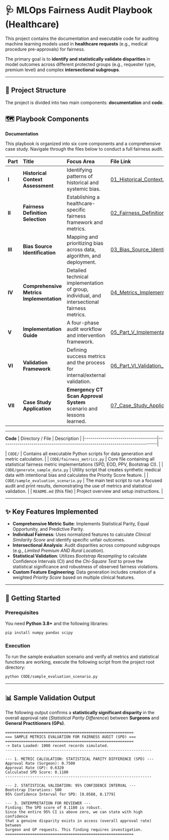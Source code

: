 # 🩺 MLOps Fairness Audit Playbook (Healthcare)

This project contains the documentation and executable code for auditing machine learning models used in **healthcare requests** (e.g., medical procedure pre-approvals) for fairness.  

The primary goal is to **identify and statistically validate disparities** in model outcomes across different protected groups (e.g., requester type, premium level) and complex **intersectional subgroups**.

---

## 💾 Project Structure

The project is divided into two main components: **documentation** and **code**.

## 🗺️ Playbook Components

**Documentation**

This playbook is organized into six core components and a comprehensive case study. Navigate through the files below to conduct a full fairness audit.


| Part | Title | Focus Area | File Link |
| :--- | :--- | :--- | :--- |
| **I** | **Historical Context Assessment** | Identifying patterns of historical and systemic bias. | [01_Historical_Context.md](./Playbook-Components/01_Historical_Context.md) |
| **II** | **Fairness Definition Selection** | Establishing a healthcare-specific fairness framework and metrics. | [02_Fairness_Definition.md](./Playbook-Components/02_Fairness_Definition.md) |
| **III** | **Bias Source Identification** | Mapping and prioritizing bias across data, algorithm, and deployment. | [03_Bias_Source_Identification.md](./Playbook-Components/03_Bias_Source_Identification.md) |
| **IV** | **Comprehensive Metrics Implementation** | Detailed technical implementation of group, individual, and intersectional fairness metrics. | [04_Metrics_Implementation.md](./Playbook-Components/04_Metrics_Implementation.md) |
| **V** | **Implementation Guide** | A four-phase audit workflow and intervention framework. | [05_Part_V_Implementation_Guide.md](./05_Part_V_Implementation_Guide.md) |
| **VI** | **Validation Framework** | Defining success metrics and the process for internal/external validation. | [06_Part_VI_Validation_Framework.md](./06_Part_VI_Validation_Framework.md) |
| **VII** | **Case Study Application** | **Emergency CT Scan Approval System** scenario and lessons learned. | [07_Case_Study_Application.md](./07_Case_Study_Application.md) |

---
**Code**
| Directory / File                   | Description                                                                 |
|------------------------------------|-----------------------------------------------------------------------------|

| `CODE/`                            | Contains all executable Python scripts for data generation and metric calculation. |
| `CODE/fairness_metrics.py`         | Core file containing all statistical fairness metric implementations (SPD, EOD, PPV, Bootstrap CI). |
| `CODE/generate_sample_data.py`     | Utility script that creates synthetic medical data with intentional bias and calculates the Priority Score feature. |
| `CODE/sample_evaluation_scenario.py` | The main test script to run a focused audit and print results, demonstrating the use of metrics and statistical validation. |
| `README.md` (this file)            | Project overview and setup instructions. |

---


## ✨ Key Features Implemented

- **Comprehensive Metric Suite**: Implements Statistical Parity, Equal Opportunity, and Predictive Parity.  
- **Individual Fairness**: Uses normalized features to calculate *Clinical Similarity Score* and identify specific unfair outcomes.  
- **Intersectional Analysis**: Audit disparities across compound subgroups (e.g., *Limited Premium AND Rural Location*).  
- **Statistical Validation**: Utilizes *Bootstrap Resampling* to calculate Confidence Intervals (CI) and the *Chi-Square Test* to prove the statistical significance and robustness of observed fairness violations.  
- **Custom Feature Engineering**: Data generation includes creation of a weighted *Priority Score* based on multiple clinical features.  

---

## 🚀 Getting Started

### Prerequisites
You need **Python 3.8+** and the following libraries:  

```bash
pip install numpy pandas scipy
```

### Execution
To run the sample evaluation scenario and verify all metrics and statistical functions are working, execute the following script from the project root directory:  

```bash
python CODE/sample_evaluation_scenario.py
```

---

## 📊 Sample Validation Output

The following output confirms a **statistically significant disparity** in the overall approval rate (*Statistical Parity Difference*) between **Surgeons** and **General Practitioners (GPs)**.

```
=========================================================
=== SAMPLE METRICS EVALUATION FOR FAIRNESS AUDIT (SPD) ===
=========================================================
-> Data Loaded: 1000 recent records simulated.
-----------------------------------------------------------------

--- 1. METRIC CALCULATION: STATISTICAL PARITY DIFFERENCE (SPD) ---
Approval Rate (Surgeon): 0.7500
Approval Rate (GP): 0.6320
Calculated SPD Score: 0.1180
-----------------------------------------------------------------

--- 2. STATISTICAL VALIDATION: 95% CONFIDENCE INTERVAL ---
Bootstrap Iterations: 500
95% Confidence Interval for SPD: [0.0588, 0.1779]

--- 3. INTERPRETATION FOR REVIEWER ---
Finding: The SPD score of 0.1180 is robust.
Since the entire 95% CI is above zero, we can state with high confidence
that a genuine disparity exists in access (overall approval rate) between
Surgeon and GP requests. This finding requires investigation.
=========================================================
```
